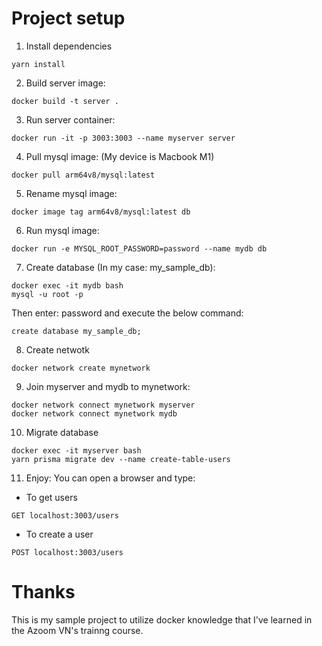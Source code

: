 # Project setup
1. Install dependencies
```
yarn install
```
2. Build server image:
```
docker build -t server .
```
3. Run server container: 
```
docker run -it -p 3003:3003 --name myserver server
```
4. Pull mysql image: (My device is Macbook M1)
```
docker pull arm64v8/mysql:latest
```
5. Rename mysql image:
```
docker image tag arm64v8/mysql:latest db
```
6. Run mysql image: 
```
docker run -e MYSQL_ROOT_PASSWORD=password --name mydb db
```
7. Create database (In my case: my_sample_db): 
```
docker exec -it mydb bash
mysql -u root -p
```
Then enter: password and execute the below command:
```
create database my_sample_db;
```
8. Create netwotk
```
docker network create mynetwork
```
9. Join myserver and mydb to mynetwork:
```
docker network connect mynetwork myserver
docker network connect mynetwork mydb
```
10. Migrate database
```
docker exec -it myserver bash
yarn prisma migrate dev --name create-table-users
```
11. Enjoy: You can open a browser and type: 
- To get users
```
GET localhost:3003/users
```
- To create a user
```
POST localhost:3003/users
```
# Thanks
This is my sample project to utilize docker knowledge that I've learned in the Azoom VN's trainng course.